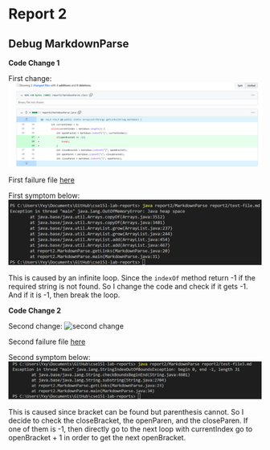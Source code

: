 # Report 2
## Debug MarkdownParse
**Code Change 1**

First change:
![first change](change1.png)

First failure file [here](test-file.md)

First symptom below:
![first symptom](symptom1.png)

This is caused by an infinite loop. Since the `indexOf` method return -1 if the required string is not found. So I change the code and check if it gets -1. And if it is -1, then break the loop.

**Code Change 2**

Second change:
![second change]()

Second failure file [here](test-file3.md)

Second symptom below:
![second symptom](symptom2.png)

This is caused since bracket can be found but parenthesis cannot. So I decide to check the closeBracket, the openParen, and the closeParen. If one of them is -1, then directly go to the next loop with currentIndex go to openBracket + 1 in order to get the next openBracket.